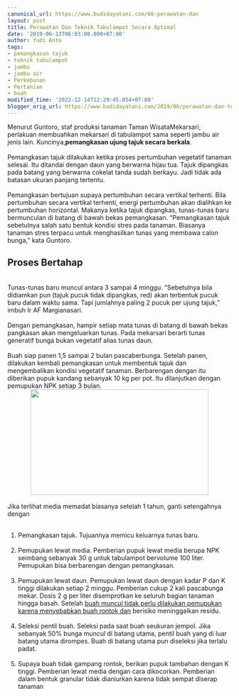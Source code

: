 ```yaml
---
canonical_url: https://www.budidayatani.com/66-perawatan-dan
layout: post
title: Perawatan Dan Teknik Tabulampot Secara Optimal
date: '2019-06-13T06:03:00.000+07:00'
author: Yudi Anto
tags:
- pemangkasan tajuk
- teknik tabulampot
- jambu
- jambu air
- Perkebunan
- Pertanian
- buah
modified_time: '2022-12-14T12:29:45.054+07:00'
blogger_orig_url: https://www.budidayatani.com/2019/06/perawatan-dan-teknik-tabulampot-secara.html
---
```


Menurut Guntoro, staf produksi tanaman Taman WisataMekarsari, perlakuan membuahkan mekarsari di tabulampot sama seperti jambu air jenis lain. Kuncinya,<b>pemangkasan ujung tajuk secara berkala</b>.<br/><br/>Pemangkasan tajuk dilakukan ketika proses pertumbuhan vegetatif tanaman selesai. Itu ditandai dengan daun yang berwarna hijau tua. Tajuk dipangkas pada batang yang berwarna cokelat tanda sudah berkayu. Jadi tidak ada batasan ukuran panjang tertentu.<br/><br/>Pemangkasan bertujuan supaya pertumbuhan secara vertikal terhenti. Bila pertumbuhan secara vertikal terhenti, energi pertumbuhan akan dialihkan ke pertumbuhan horizontal. Makanya ketika tajuk dipangkas, tunas-tunas baru bermunculan di batang di bawah bekas pemangkasan. “Pemangkasan tajuk sebetulnya salah satu bentuk kondisi stres pada tanaman. Biasanya tanaman stres terpacu untuk menghasilkan tunas yang membawa calon bunga,” kata Guntoro.<br/><h2>Proses Bertahap</h2><br/>Tunas-tunas baru muncul antara 3 sampai 4 minggu. “Sebetulnya bila didiamkan pun (tajuk pucuk tidak dipangkas, red) akan terbentuk pucuk baru dalam waktu sama. Tapi jumlahnya paling 2 pucuk per ujung tajuk,” imbuh Ir AF Margianasari.<br/><br/>Dengan pemangkasan, hampir setiap mata tunas di batang di bawah bekas pangkasan akan mengeluarkan tunas. Pada mekarsari berarti tunas generatif bunga bukan vegetatif alias tunas daun.<br/><br/>Buah siap panen 1,5 sampai 2 bulan pascaberbunga. Setelah panen, dilakukan kembali pemangkasan untuk membentuk tajuk dan mengembalikan kondisi vegetatif tanaman. Berbarengan dengan itu diberikan pupuk kandang sebanyak 10 kg per pot. Itu dilanjutkan dengan pemupukan NPK setiap 3 bulan.<br/><div style="clear: both; text-align: center;"><a style="margin-left: 1em; margin-right: 1em;" href="https://i1.wp.com/1.bp.blogspot.com/-nsN9jJ_Ckxc/XQD1zfYq9jI/AAAAAAAAB6Q/vdteD4UazyIWkb-Za_cv8-tuvAS5MfM-gCLcBGAs/s1600/stek%2Bbuah_800x477.jpg?ssl=1"><img src="https://i1.wp.com/1.bp.blogspot.com/-nsN9jJ_Ckxc/XQD1zfYq9jI/AAAAAAAAB6Q/vdteD4UazyIWkb-Za_cv8-tuvAS5MfM-gCLcBGAs/s400/stek%2Bbuah_800x477.jpg?resize=400%2C237&amp;ssl=1" width="400" height="237" border="0" data-original-height="477" data-original-width="800" data-recalc-dims="1" /></a></div><br/>Jika terlihat media memadat biasanya setelah 1 tahun, ganti setengahnya dengan<br/><ol><br/> 	<li>Pemangkasan tajuk. Tujuannya memicu keluarnya tunas baru.</li><br/> 	<li>Pemupukan lewat media. Pemberian pupuk lewat media berupa NPK seimbang sebanyak 30 g untuk tabulampot bervolume 100 liter. Pemupukan bisa berbarengan dengan pemangkasan.</li><br/> 	<li>Pemupukan lewat daun. Pemupukan lewat daun dengan kadar P dan K tinggi dilakukan setiap 2 minggu. Pemberian cukup 2 kali pascabunga mekar. Dosis 2 g per liter disemprotkan ke seluruh bagian tanaman hingga basah. Setelah <a style="width: auto !important;" href="https://www.budidayatani.com/budidaya-buah-srikaya-san-pablo-dan.html" data-wpil-post-to-="data-wpil-post-to-">buah muncul tidak perlu dilakukan pemupukan karena menyebabkan buah rontok dan</a> berisiko meninggalkan residu.</li><br/> 	<li>Seleksi pentil buah. Seleksi pada saat buah seukuran jempol. Jika sebanyak 50% bunga muncul di batang utama, pentil buah yang di luar batang utama dirompes. Buah di batang utama pun diseleksi jika terlalu padat.</li><br/> 	<li>Supaya buah tidak gampang rontok, berikan pupuk tambahan dengan K tinggi. Pemberian lewat media dengan cara dikocorkan. Pemberian dalam bentuk granular tidak dianiurkan karena tidak sempat diserap tanaman</li><br/></ol>